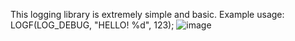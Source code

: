 This logging library is extremely simple and basic. 
Example usage:
LOGF(LOG_DEBUG, "HELLO! %d", 123);
![image](https://github.com/user-attachments/assets/56643f4f-d13d-479a-972a-adea6ddd7837)
